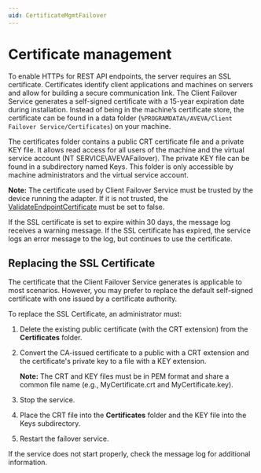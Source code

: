 ```yaml
---
uid: CertificateMgmtFailover
---
```


# Certificate management

To enable HTTPs for REST API endpoints, the server requires an SSL certificate. Certificates identify client applications and machines on servers and allow for building a secure communication link. The Client Failover Service generates a self-signed certificate with a 15-year expiration date during installation. Instead of being in the machine’s certificate store, the certificate can be found in a data folder (`%PROGRAMDATA%/AVEVA/Client Failover Service/Certificates`) on your machine.

The certificates folder contains a public CRT certificate file and a private KEY file. It allows read access for all users of the machine and the virtual service account (NT SERVICE\AVEVAFailover). The private KEY file can be found in a subdirectory named Keys. This folder is only accessible by machine administrators and the virtual service account.

**Note:** The certificate used by Client Failover Service must be trusted by the device running the adapter. If it is not trusted, the [ValidateEndpointCertificate](xref:HealthEndpoints) must be set to false.

If the SSL certificate is set to expire within 30 days, the message log receives a warning message. If the SSL certificate has expired, the service logs an error message to the log, but continues to use the certificate.

## Replacing the SSL Certificate

The certificate that the Client Failover Service generates is applicable to most scenarios. However, you may prefer to replace the default self-signed certificate with one issued by a certificate authority.

To replace the SSL Certificate, an administrator must:

1. Delete the existing public certificate (with the CRT extension) from the **Certificates** folder.

2. Convert the CA-issued certificate to a public with a CRT extension and the certificate's private key to a file with a KEY extension.

    **Note:** The CRT and KEY files must be in PEM format and share a common file name (e.g., MyCertificate.crt and MyCertificate.key).

3. Stop the service.

4. Place the CRT file into the **Certificates** folder and the KEY file into the Keys subdirectory.

5. Restart the failover service.

If the service does not start properly, check the message log for additional information.

